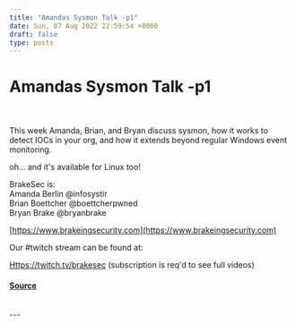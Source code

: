 ```yaml
---
title: "Amandas Sysmon Talk -p1"
date: Sun, 07 Aug 2022 22:59:54 +0000
draft: false
type: posts
---
```

# Amandas Sysmon Talk -p1

<br/>

<br/>
This week Amanda, Brian, and Bryan discuss sysmon, how it works to detect IOCs in your org, and how it extends beyond regular Windows event monitoring.

oh... and it's available for Linux too!  
  
  

BrakeSec is:  
Amanda Berlin @infosystir  
Brian Boettcher @boettcherpwned  
Bryan Brake @bryanbrake  
  
  

[https://www.brakeingsecurity.com](https://www.brakeingsecurity.com)

Our #twitch stream can be found at:  
  
[Https://twitch.tv/brakesec](Https://twitch.tv/brakesec) (subscription is req'd to see full videos)

#### [Source](http://brakeingsecurity.com/amandas-sysmon-talk-p1)

<br/>
---
